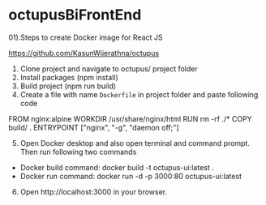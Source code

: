 # octupusBiFrontEnd

01).Steps to create Docker image for React JS

https://github.com/KasunWijerathna/octupus

1. Clone project and navigate to octupus/ project folder
2. Install packages (npm install)
3. Build project (npm run build)
4. Create a file with name `Dockerfile` in project folder and paste following code

FROM nginx:alpine
WORKDIR /usr/share/nginx/html
RUN rm -rf ./*
COPY build/ .
ENTRYPOINT ["nginx", "-g", "daemon off;"]

5. Open Docker desktop and also open terminal and command prompt. Then run following two commands
- Docker build command: docker build -t octupus-ui:latest .
- Docker run command: docker run -d -p 3000:80 octupus-ui:latest
6. Open http://localhost:3000 in your browser.
 
